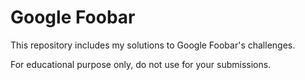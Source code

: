 # Google Foobar

This repository includes my solutions to Google Foobar's challenges.

For educational purpose only, do not use for your submissions.
